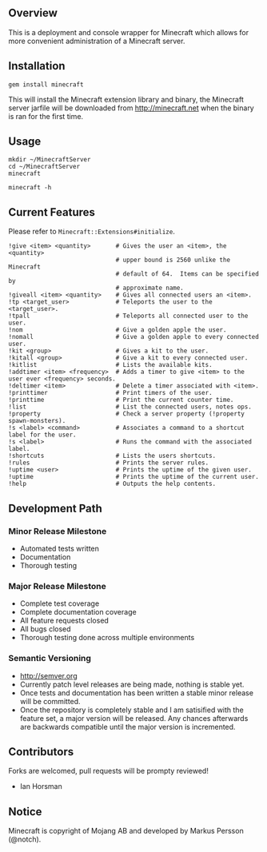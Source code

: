 Overview
--------

This is a deployment and console wrapper for Minecraft which allows for more
convenient administration of a Minecraft server.

Installation
------------

    gem install minecraft

This will install the Minecraft extension library and binary, the Minecraft
server jarfile will be downloaded from http://minecraft.net when the binary is
ran for the first time.

Usage
-----

    mkdir ~/MinecraftServer
    cd ~/MinecraftServer
    minecraft

    minecraft -h

Current Features
----------------

Please refer to `Minecraft::Extensions#initialize`.

    !give <item> <quantity>       # Gives the user an <item>, the <quantity> 
                                  # upper bound is 2560 unlike the Minecraft 
                                  # default of 64.  Items can be specified by
                                  # approximate name.
    !giveall <item> <quantity>    # Gives all connected users an <item>.
    !tp <target_user>             # Teleports the user to the <target_user>.
    !tpall                        # Teleports all connected user to the user.
    !nom                          # Give a golden apple the user.
    !nomall                       # Give a golden apple to every connected user.
    !kit <group>                  # Gives a kit to the user.
    !kitall <group>               # Give a kit to every connected user.
    !kitlist                      # Lists the available kits.
    !addtimer <item> <frequency>  # Adds a timer to give <item> to the user ever <frequency> seconds.
    !deltimer <item>              # Delete a timer associated with <item>.
    !printtimer                   # Print timers of the user.
    !printtime                    # Print the current counter time.
    !list                         # List the connected users, notes ops.
    !property                     # Check a server property (!property spawn-monsters).
    !s <label> <command>          # Associates a command to a shortcut label for the user.
    !s <label>                    # Runs the command with the associated label.
    !shortcuts                    # Lists the users shortcuts.
    !rules                        # Prints the server rules.
    !uptime <user>                # Prints the uptime of the given user.
    !uptime                       # Prints the uptime of the current user.
    !help                         # Outputs the help contents.

Development Path
----------------

### Minor Release Milestone

- Automated tests written
- Documentation
- Thorough testing

### Major Release Milestone

- Complete test coverage
- Complete documentation coverage
- All feature requests closed
- All bugs closed
- Thorough testing done across multiple environments


### Semantic Versioning

- http://semver.org
- Currently patch level releases are being made, nothing is stable yet.
- Once tests and documentation has been written a stable minor release will be
committed.
- Once the repository is completely stable and I am satisified with the feature
set, a major version will be released.  Any chances afterwards are backwards
compatible until the major version is incremented.

Contributors
------------

Forks are welcomed, pull requests will be prompty reviewed!

- Ian Horsman

Notice
------

Minecraft is copyright of Mojang AB and developed by Markus Persson (@notch).

